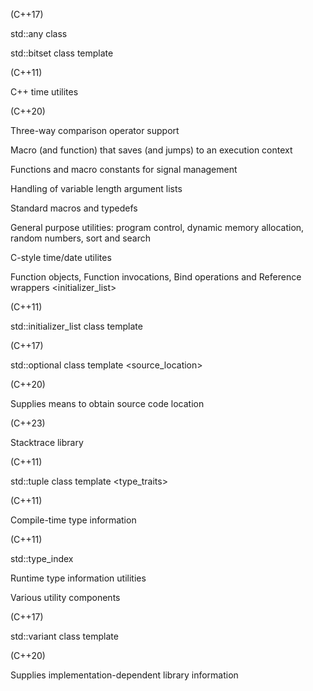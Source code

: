 <any>
  
(C++17)
 
std::any class
<bitset>
 
std::bitset class template
<chrono>
  
(C++11)
 
C++ time utilites
<compare>
  
(C++20)
 
Three-way comparison operator support
<csetjmp>
 
Macro (and function) that saves (and jumps) to an execution context
<csignal>
 
Functions and macro constants for signal management
<cstdarg>
 
Handling of variable length argument lists
<cstddef>
 
Standard macros and typedefs
<cstdlib>
 
General purpose utilities: program control, dynamic memory allocation, random numbers, sort and search
<ctime>
 
C-style time/date utilites
<functional>
 
Function objects, Function invocations, Bind operations and Reference wrappers
<initializer_list>
  
(C++11)
 
std::initializer_list class template
<optional>
  
(C++17)
 
std::optional class template
<source_location>
  
(C++20)
 
Supplies means to obtain source code location
<stacktrace>
  
(C++23)
 
Stacktrace library
<tuple>
  
(C++11)
 
std::tuple class template
<type_traits>
  
(C++11)
 
Compile-time type information
<typeindex>
  
(C++11)
 
std::type_index
<typeinfo>
 
Runtime type information utilities
<utility>
 
Various utility components
<variant>
  
(C++17)
 
std::variant class template
<version>
  
(C++20)
 
Supplies implementation-dependent library information
